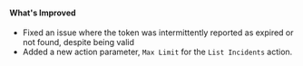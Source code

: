 #### What's Improved
- Fixed an issue where the token was intermittently reported as expired or not found, despite being valid
- Added a new action parameter, `Max Limit` for the `List Incidents` action.
